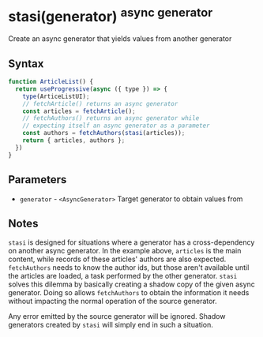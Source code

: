 # stasi(generator) <sup>async generator</sup>

Create an async generator that yields values from another generator

## Syntax

```js
function ArticleList() {
  return useProgressive(async ({ type }) => {
    type(ArticeListUI);
    // fetchArticle() returns an async generator
    const articles = fetchArticle();  
    // fetchAuthors() returns an async generator while
    // expecting itself an async generator as a parameter
    const authors = fetchAuthors(stasi(articles));
    return { articles, authors };
  })
}
```

## Parameters

* `generator` - `<AsyncGenerator>` Target generator to obtain values from

## Notes

`stasi` is designed for situations where a generator has a cross-dependency on another async generator. In the example
above, `articles` is the main content, while records of these articles' authors are also expected. `fetchAuthors`
needs to know the author ids, but those aren't available until the articles are loaded, a task performed by the
other generator. `stasi` solves this dilemma by basically creating a shadow copy of the given async generator. Doing
so allows  `fetchAuthors` to obtain the information it needs without impacting the normal operation of the source
generator.

Any error emitted by the source generator will be ignored. Shadow generators created by `stasi` will simply end in
such a situation.
